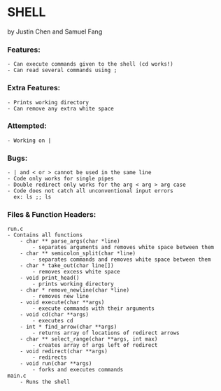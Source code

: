 # SHELL
by Justin Chen and Samuel Fang

### Features:
	- Can execute commands given to the shell (cd works!)
	- Can read several commands using ;

### Extra Features:
	- Prints working directory
	- Can remove any extra white space

### Attempted:
	- Working on |

### Bugs:
	- | and < or > cannot be used in the same line
    - Code only works for single pipes
	- Double redirect only works for the arg < arg > arg case
    - Code does not catch all unconventional input errors 
      ex: ls ;; ls
	
### Files & Function Headers:
	run.c
	- Contains all functions
		- char ** parse_args(char *line)
			- separates arguments and removes white space between them
		- char ** semicolon_split(char *line)
			- separates commands and removes white space between them
		- char * take_out(char line[])
			- removes excess white space
		- void print_head()
			- prints working directory
		- char * remove_newline(char *line)
			- removes new line
		- void execute(char **args)
			- execute commands with their arguments
		- void cd(char **args)
			- executes cd
		- int * find_arrow(char **args)
			- returns array of locations of redirect arrows
		- char ** select_range(char **args, int max)
			- creates array of args left of redirect
		- void redirect(char **args)
			- redirects
		- void run(char **args)
			- forks and executes commands
	main.c
		- Runs the shell
